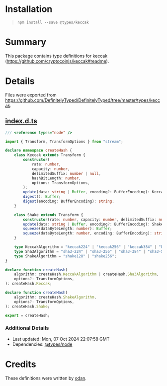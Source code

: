 # Installation
> `npm install --save @types/keccak`

# Summary
This package contains type definitions for keccak (https://github.com/cryptocoinjs/keccak#readme).

# Details
Files were exported from https://github.com/DefinitelyTyped/DefinitelyTyped/tree/master/types/keccak.
## [index.d.ts](https://github.com/DefinitelyTyped/DefinitelyTyped/tree/master/types/keccak/index.d.ts)
````ts
/// <reference types="node" />

import { Transform, TransformOptions } from "stream";

declare namespace createHash {
    class Keccak extends Transform {
        constructor(
            rate: number,
            capacity: number,
            delimitedSuffix: number | null,
            hashBitLength: number,
            options: TransformOptions,
        );
        update(data: string | Buffer, encoding?: BufferEncoding): Keccak;
        digest(): Buffer;
        digest(encoding: BufferEncoding): string;
    }

    class Shake extends Transform {
        constructor(rate: number, capacity: number, delimitedSuffix: number | null, options: TransformOptions);
        update(data: string | Buffer, encoding?: BufferEncoding): Shake;
        squeeze(dataByteLength: number): Buffer;
        squeeze(dataByteLength: number, encoding: BufferEncoding): string;
    }

    type KeccakAlgorithm = "keccak224" | "keccak256" | "keccak384" | "keccak512";
    type Sha3Algorithm = "sha3-224" | "sha3-256" | "sha3-384" | "sha3-512";
    type ShakeAlgorithm = "shake128" | "shake256";
}

declare function createHash(
    algorithm: createHash.KeccakAlgorithm | createHash.Sha3Algorithm,
    options?: TransformOptions,
): createHash.Keccak;

declare function createHash(
    algorithm: createHash.ShakeAlgorithm,
    options?: TransformOptions,
): createHash.Shake;

export = createHash;

````

### Additional Details
 * Last updated: Mon, 07 Oct 2024 22:07:58 GMT
 * Dependencies: [@types/node](https://npmjs.com/package/@types/node)

# Credits
These definitions were written by [odan](https://github.com/odanado).
